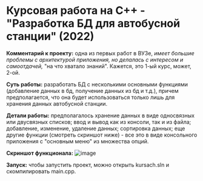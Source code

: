 # Курсовая работа на C++ - "Разработка БД для автобусной станции" (2022)

**Комментарий к проекту:** одна из первых работ в ВУЗе, _имеет большие проблемы с архитектурой приложения, но делалась с интересом и самоотдачей,_ "на что хватало знаний". Кажется, это 1-ый курс, может, 2-ой.

**Суть работы:** разработать БД с несколькими основными функциями (добавление данных в бд, получение данных из бд и т.д.), причем предполагается, что она будет использоваться только лишь для хранения данных автобусной станции.

**Детали работы:** предполагалось хранение данных в виде односвязных или двусвязных списков; ввод и вывод как из консоли, так и из файла; добавление, изменение, удаление данных; сортировка данных; еще другие функции (смотреть скриншот ниже) - все это в виде консольного приложения с "основным меню" из множества опций.

**Скриншот функционала:**
![image](https://github.com/vitbogit/course_work_console_app_cpp/assets/61887732/1b0a8745-f50f-4fdf-9215-9c42476f7d15)

**Запуск:** чтобы запустить проект, можно открыть kursach.sln и скомпилировать main.cpp.
